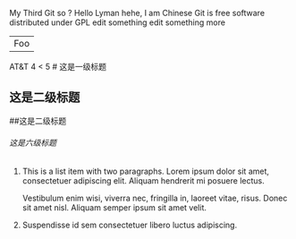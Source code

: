 My Third Git
so ?
Hello Lyman
hehe, I am Chinese
Git is free software distributed under GPL
edit something
edit something more

<table>
    <tr>
        <td>Foo</td>
    </tr>
</table>
AT&T
4 < 5
# 这是一级标题

## 这是二级标题
##这是二级标题

###### 这是六级标题
1.  This is a list item with two paragraphs. Lorem ipsum dolor
    sit amet, consectetuer adipiscing elit. Aliquam hendrerit
    mi posuere lectus.

    Vestibulum enim wisi, viverra nec, fringilla in, laoreet
    vitae, risus. Donec sit amet nisl. Aliquam semper ipsum
    sit amet velit.

2.  Suspendisse id sem consectetuer libero luctus adipiscing.
